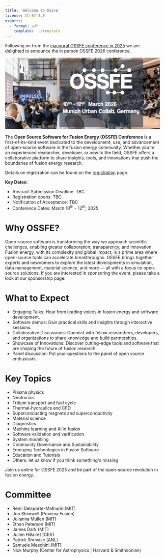 ```yaml
---
title: 'Welcome to OSSFE'
license: CC-BY-4.0
exports:
  - format: pdf
    template: ../template
---
```


Following on from the [inaugural OSSFE conference in 2025](https://ossfe.github.io/OSSFE_2025) we are delighted to announce the in person OSSFE 2026 conference.

![](assets/OSSFE_location.png)

The **Open Source Software for Fusion Energy (OSSFE) Conference** is a first-of-its-kind event dedicated to the development, use, and advancement of open-source software in the fusion energy community. Whether you're an experienced researcher, developer, or new to the field, OSSFE offers a collaborative platform to share insights, tools, and innovations that push the boundaries of fusion energy research.

Details on registration can be found on the [registration](registration.md) page.

**Key Dates:**
 - Abstract Submission Deadline: TBC
 - Registration opens: TBC
 - Notification of Acceptance: TBC
 - Conference Dates: March 10<sup>th</sup> - 12<sup>th</sup>, 2025

# Why OSSFE?
Open-source software is transforming the way we approach scientific challenges, enabling greater collaboration, transparency, and innovation. Fusion energy, with its complexity and global impact, is a prime area where open-source tools can accelerate breakthroughs. OSSFE brings together experts and newcomers to explore the latest developments in simulation, data management, material science, and more — all with a focus on open-source solutions. If you are interested in sponsoring the event, please take a look at our sponsorship page.

# What to Expect
 - Engaging Talks: Hear from leading voices in fusion energy and software development.
 - Software demos: Gain practical skills and insights through interactive sessions.
 - Collaborative Discussions: Connect with fellow researchers, developers, and organizations to share knowledge and build partnerships.
 - Showcase of Innovations: Discover cutting-edge tools and software that are shaping the future of fusion research.
 - Panel discussion: Put your questions to the panel of open source enthusiasts.

# Key Topics
 - Plasma physics
 - Neutronics
 - Tritium transport and fuel cycle
 - Thermal-hydraulics and CFD
 - Superconducting magnets and superconductivity
 - Material science
 - Diagnostics
 - Machine learning and AI in fusion
 - Software validation and verification
 - System modelling
 - Community Governance and Sustainability
 - Emerging Technologies in Fusion Software
 - Education and Tutorials
 - Others: let us know if you think something's missing

Join us online for OSSFE 2025 and be part of the open-source revolution in fusion energy.

# Committee
 - Remi Delaporte-Mathurin (MIT)
 - Jon Shimwell (Proxima Fusion) 
 - Julianna Mullen (MIT) 
 - Ethan Peterson (MIT) 
 - James Dark (MIT) 
 - Julien Hillairet (CEA) 
 - Patrick Shriwise (ANL) 
 - Samuele Meschini (MIT) 
 - Nick Murphy (Center for Astrophysics | Harvard & Smithsonian) 
 
<!-- 
```{tableofcontents}
``` -->
